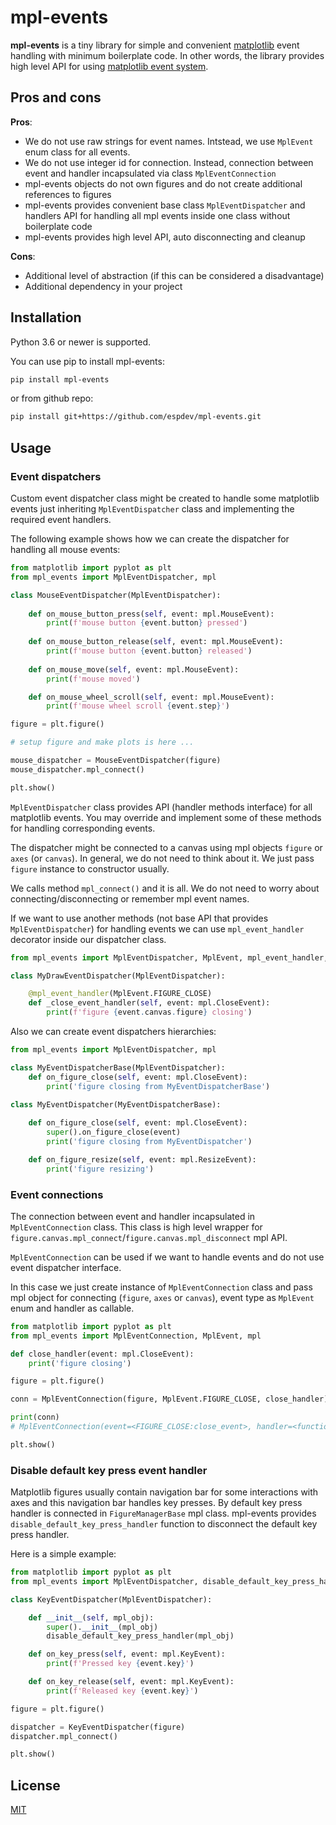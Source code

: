 # mpl-events

**mpl-events** is a tiny library for simple and convenient [matplotlib](https://matplotlib.org/) event handling 
with minimum boilerplate code. In other words, the library provides high level API for using [matplotlib event system](https://matplotlib.org/users/event_handling.html).

## Pros and cons

**Pros**:

* We do not use raw strings for event names. Intstead, we use `MplEvent` enum class for all events.
* We do not use integer id for connection. Instead, connection between event and handler incapsulated via class `MplEventConnection`
* mpl-events objects do not own figures and do not create additional references to figures
* mpl-events provides convenient base class `MplEventDispatcher` and handlers API for handling all mpl events inside one class without boilerplate code
* mpl-events provides high level API, auto disconnecting and cleanup

**Cons**:

* Additional level of abstraction (if this can be considered a disadvantage)
* Additional dependency in your project

## Installation

Python 3.6 or newer is supported.

You can use pip to install mpl-events:

```bash
pip install mpl-events
```

or from github repo:

```bash
pip install git+https://github.com/espdev/mpl-events.git
```

## Usage

### Event dispatchers

Custom event dispatcher class might be created to handle some matplotlib events just 
inheriting `MplEventDispatcher` class and implementing the required event handlers.

The following example shows how we can create the dispatcher for handling all mouse events:

```python
from matplotlib import pyplot as plt
from mpl_events import MplEventDispatcher, mpl

class MouseEventDispatcher(MplEventDispatcher):
    
    def on_mouse_button_press(self, event: mpl.MouseEvent):
        print(f'mouse button {event.button} pressed')
    
    def on_mouse_button_release(self, event: mpl.MouseEvent):
        print(f'mouse button {event.button} released')
    
    def on_mouse_move(self, event: mpl.MouseEvent):
        print(f'mouse moved')

    def on_mouse_wheel_scroll(self, event: mpl.MouseEvent):
        print(f'mouse wheel scroll {event.step}')

figure = plt.figure()

# setup figure and make plots is here ...

mouse_dispatcher = MouseEventDispatcher(figure)
mouse_dispatcher.mpl_connect()

plt.show()
```

`MplEventDispatcher` class provides API (handler methods interface) for all matplotlib events. 
You may override and implement some of these methods for handling corresponding events.

The dispatcher might be connected to a canvas using mpl objects `figure` or `axes` (or `canvas`). 
In general, we do not need to think about it. We just pass `figure` instance to constructor usually.

We calls method `mpl_connect()` and it is all. We do not need to worry about connecting/disconnecting or remember mpl event names.

If we want to use another methods (not base API that provides `MplEventDispatcher`) for 
handling events we can use `mpl_event_handler` decorator inside our dispatcher class.

```python
from mpl_events import MplEventDispatcher, MplEvent, mpl_event_handler, mpl

class MyDrawEventDispatcher(MplEventDispatcher):

    @mpl_event_handler(MplEvent.FIGURE_CLOSE)
    def _close_event_handler(self, event: mpl.CloseEvent):
        print(f'figure {event.canvas.figure} closing')
```

Also we can create event dispatchers hierarchies:

```python
from mpl_events import MplEventDispatcher, mpl

class MyEventDispatcherBase(MplEventDispatcher):
    def on_figure_close(self, event: mpl.CloseEvent):
        print('figure closing from MyEventDispatcherBase')

class MyEventDispatcher(MyEventDispatcherBase):
    
    def on_figure_close(self, event: mpl.CloseEvent):
        super().on_figure_close(event)
        print('figure closing from MyEventDispatcher')

    def on_figure_resize(self, event: mpl.ResizeEvent):
        print('figure resizing')

```

### Event connections

The connection between event and handler incapsulated in `MplEventConnection` class. 
This class is high level wrapper for `figure.canvas.mpl_connect`/`figure.canvas.mpl_disconnect` mpl API.

`MplEventConnection` can be used if we want to handle events and do not use event dispatcher interface.

In this case we just create instance of `MplEventConnection` class and pass
mpl object for connecting (`figure`, `axes` or `canvas`), event type as `MplEvent` enum and handler as callable.

```python
from matplotlib import pyplot as plt
from mpl_events import MplEventConnection, MplEvent, mpl

def close_handler(event: mpl.CloseEvent):
    print('figure closing')

figure = plt.figure()

conn = MplEventConnection(figure, MplEvent.FIGURE_CLOSE, close_handler)

print(conn)
# MplEventConnection(event=<FIGURE_CLOSE:close_event>, handler=<function close_handler at 0x0000013FD1002E18>, id=5)

plt.show()
```

### Disable default key press event handler

Matplotlib figures usually contain navigation bar for some interactions with axes and this navigation bar handles key presses. 
By default key press handler is connected in `FigureManagerBase` mpl class. 
mpl-events provides `disable_default_key_press_handler` function to disconnect the default key press handler.

Here is a simple example:

```python
from matplotlib import pyplot as plt
from mpl_events import MplEventDispatcher, disable_default_key_press_handler, mpl

class KeyEventDispatcher(MplEventDispatcher):

    def __init__(self, mpl_obj):
        super().__init__(mpl_obj)
        disable_default_key_press_handler(mpl_obj)

    def on_key_press(self, event: mpl.KeyEvent):
        print(f'Pressed key {event.key}')

    def on_key_release(self, event: mpl.KeyEvent):
        print(f'Released key {event.key}')

figure = plt.figure()

dispatcher = KeyEventDispatcher(figure)
dispatcher.mpl_connect()

plt.show()
```

## License

[MIT](https://choosealicense.com/licenses/mit/)
